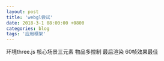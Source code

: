 ```yaml
---
layout: post
title: 'webgl尝试'
date: 2018-3-1 08:00:00 +0800
categories: blog
tags: '应用框架'
---
```


环境three.js 核心场景三元素 物品多控制 最后渲染 60帧效果最佳